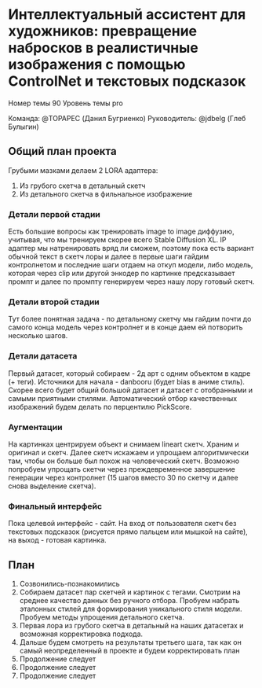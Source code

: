 # Интеллектуальный ассистент для художников: превращение набросков в реалистичные изображения с помощью ControlNet и текстовых подсказок

Номер темы 90
Уровень темы pro 

Команда: 
@TOPAPEC (Данил Бугриенко)
Руководитель: 
@jdbelg (Глеб Булыгин)

## Общий план проекта 
Грубыми мазками делаем 2 LORA адаптера:
1. Из грубого скетча в детальный скетч
2. Из детального скетча в фильнальное изображение

### Детали первой стадии
Есть большие вопросы как тренировать image to image диффузию, учитывая, что мы тренируем скорее всего Stable Diffusion XL.
IP адаптер мы натренировать вряд ли сможем, поэтому пока есть вариант обычной текст в скетч лоры и далее в первые шаги гайдим контролнетом и последние шаги отдаем на откуп модели, либо 
модель, которая через clip или другой энкодер по картинке предсказывает промпт и далее по промпту генерируем через нашу лору готовый скетч.

### Детали второй стадии
Тут более понятная задача - по детальному скетчу мы гайдим почти до самого конца модель через контролнет и в конце даем ей потворить несколько шагов.

### Детали датасета
Первый датасет, который собираем - 2д арт с одним объектом в кадре (+ теги). Источники для начала - danbooru (будет bias в аниме стиль).
Скорее всего будет общий большой датасет и датасет с отобранными и самыми приятными стилями.
Автоматический отбор качественных изображений будем делать по перцентилю PickScore. 

### Аугментации
На картинках центрируем объект и снимаем lineart скетч. Храним и оригинал и скетч.
Далее скетч искажаем и упрощаем алгоритмически там, чтобы он больше был похож на человеческий скетч. 
Возможно попробуем упрощать скетчи через преждевременное завершение генерации через контролнет (15 шагов вместо 30 по скетчу и далее снова выделение скетча). 

### Финальный интерфейс
Пока целевой интерфейс - сайт. На вход от пользователя скетч без текстовых подсказок (рисуется прямо пальцем или мышкой на сайте), на выход - готовая картинка. 

## План 
1. Созвонились-познакомились
2. Собираем датасет пар скетчей и картинок с тегами. Смотрим на среднее качество данных без ручного отбора. Пробуем набрать эталонных стилей для формирования уникального стиля модели. Пробуем методы упрощения детального скетча.
3. Первая лора из грубого скетча в детальный на наших датасетах и возможная корректировка подхода.
4. Дальше будем смотреть на результаты третьего шага, так как он самый неопределенный в проекте и будем корректировать план
5. Продолжение следует
6. Продолжение следует
7. Продолжение следует
